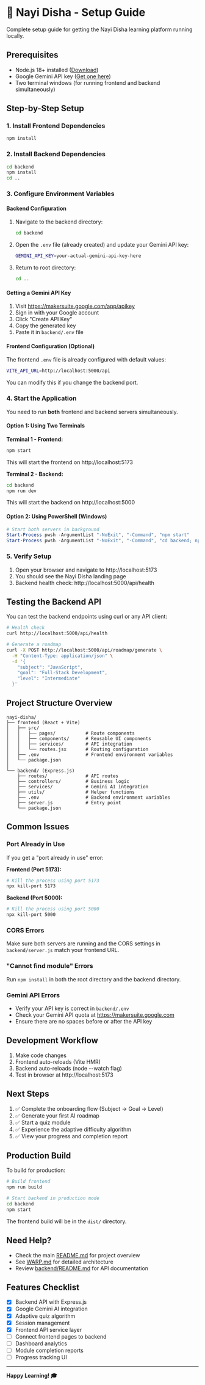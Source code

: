 # 🚀 Nayi Disha - Setup Guide

Complete setup guide for getting the Nayi Disha learning platform running locally.

## Prerequisites

- Node.js 18+ installed ([Download](https://nodejs.org/))
- Google Gemini API key ([Get one here](https://makersuite.google.com/app/apikey))
- Two terminal windows (for running frontend and backend simultaneously)

## Step-by-Step Setup

### 1. Install Frontend Dependencies

```bash
npm install
```

### 2. Install Backend Dependencies

```bash
cd backend
npm install
cd ..
```

### 3. Configure Environment Variables

#### Backend Configuration

1. Navigate to the backend directory:
   ```bash
   cd backend
   ```

2. Open the `.env` file (already created) and update your Gemini API key:
   ```bash
   GEMINI_API_KEY=your-actual-gemini-api-key-here
   ```

3. Return to root directory:
   ```bash
   cd ..
   ```

#### Getting a Gemini API Key

1. Visit https://makersuite.google.com/app/apikey
2. Sign in with your Google account
3. Click "Create API Key"
4. Copy the generated key
5. Paste it in `backend/.env` file

#### Frontend Configuration (Optional)

The frontend `.env` file is already configured with default values:
```bash
VITE_API_URL=http://localhost:5000/api
```

You can modify this if you change the backend port.

### 4. Start the Application

You need to run **both** frontend and backend servers simultaneously.

#### Option 1: Using Two Terminals

**Terminal 1 - Frontend:**
```bash
npm start
```
This will start the frontend on http://localhost:5173

**Terminal 2 - Backend:**
```bash
cd backend
npm run dev
```
This will start the backend on http://localhost:5000

#### Option 2: Using PowerShell (Windows)

```powershell
# Start both servers in background
Start-Process pwsh -ArgumentList "-NoExit", "-Command", "npm start"
Start-Process pwsh -ArgumentList "-NoExit", "-Command", "cd backend; npm run dev"
```

### 5. Verify Setup

1. Open your browser and navigate to http://localhost:5173
2. You should see the Nayi Disha landing page
3. Backend health check: http://localhost:5000/api/health

## Testing the Backend API

You can test the backend endpoints using curl or any API client:

```bash
# Health check
curl http://localhost:5000/api/health

# Generate a roadmap
curl -X POST http://localhost:5000/api/roadmap/generate \
  -H "Content-Type: application/json" \
  -d '{
    "subject": "JavaScript",
    "goal": "Full-Stack Development",
    "level": "Intermediate"
  }'
```

## Project Structure Overview

```
nayi-disha/
├── frontend (React + Vite)
│   ├── src/
│   │   ├── pages/           # Route components
│   │   ├── components/      # Reusable UI components
│   │   ├── services/        # API integration
│   │   └── routes.jsx       # Routing configuration
│   ├── .env                 # Frontend environment variables
│   └── package.json
│
└── backend/ (Express.js)
    ├── routes/              # API routes
    ├── controllers/         # Business logic
    ├── services/            # Gemini AI integration
    ├── utils/               # Helper functions
    ├── .env                 # Backend environment variables
    ├── server.js            # Entry point
    └── package.json
```

## Common Issues

### Port Already in Use

If you get a "port already in use" error:

**Frontend (Port 5173):**
```bash
# Kill the process using port 5173
npx kill-port 5173
```

**Backend (Port 5000):**
```bash
# Kill the process using port 5000
npx kill-port 5000
```

### CORS Errors

Make sure both servers are running and the CORS settings in `backend/server.js` match your frontend URL.

### "Cannot find module" Errors

Run `npm install` in both the root directory and the backend directory.

### Gemini API Errors

- Verify your API key is correct in `backend/.env`
- Check your Gemini API quota at https://makersuite.google.com
- Ensure there are no spaces before or after the API key

## Development Workflow

1. Make code changes
2. Frontend auto-reloads (Vite HMR)
3. Backend auto-reloads (node --watch flag)
4. Test in browser at http://localhost:5173

## Next Steps

1. ✅ Complete the onboarding flow (Subject → Goal → Level)
2. ✅ Generate your first AI roadmap
3. ✅ Start a quiz module
4. ✅ Experience the adaptive difficulty algorithm
5. ✅ View your progress and completion report

## Production Build

To build for production:

```bash
# Build frontend
npm run build

# Start backend in production mode
cd backend
npm start
```

The frontend build will be in the `dist/` directory.

## Need Help?

- Check the main [README.md](./README.md) for project overview
- See [WARP.md](./WARP.md) for detailed architecture
- Review [backend/README.md](./backend/README.md) for API documentation

## Features Checklist

- [x] Backend API with Express.js
- [x] Google Gemini AI integration
- [x] Adaptive quiz algorithm
- [x] Session management
- [x] Frontend API service layer
- [ ] Connect frontend pages to backend
- [ ] Dashboard analytics
- [ ] Module completion reports
- [ ] Progress tracking UI

---

**Happy Learning! 🎓**
